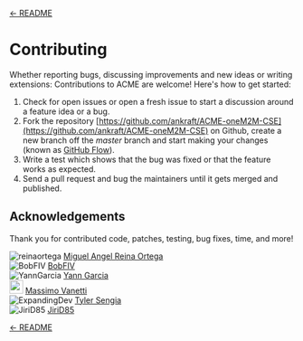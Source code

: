 [← README](../README.md) 

# Contributing

Whether reporting bugs, discussing improvements and new ideas or writing
extensions: Contributions to ACME are welcome! Here's how to get started:

1. Check for open issues or open a fresh issue to start a discussion around
   a feature idea or a bug.
2. Fork the repository [https://github.com/ankraft/ACME-oneM2M-CSE](https://github.com/ankraft/ACME-oneM2M-CSE) on Github,
   create a new branch off the *master* branch and start making your changes
   (known as [GitHub Flow](https://guides.github.com/introduction/flow/index.html)).
3. Write a test which shows that the bug was fixed or that the feature works
   as expected.
4. Send a pull request and bug the maintainers until it gets merged and
   published.


## Acknowledgements

Thank you for contributed code, patches, testing, bug fixes, time, and more!

![reinaortega](https://github.com/reinaortega.png?size=24) [Miguel Angel Reina Ortega](https://github.com/reinaortega)  
![BobFIV](https://github.com/BobFIV.png?size=24) [BobFIV](https://github.com/BobFIV)  
![YannGarcia](https://github.com/YannGarcia.png?size=24) [Yann Garcia](https://github.com/YannGarcia)  
<img src="https://github.com/massimov.png" width="24"> [Massimo Vanetti](https://github.com/massimov)  
![ExpandingDev](https://github.com/ExpandingDev.png?size=24) [Tyler Sengia](https://github.com/ExpandingDev)  
![JiriD85](https://github.com/JiriD85.png?size=24) [JiriD85](https://github.com/JiriD85)  


[← README](../README.md) 
